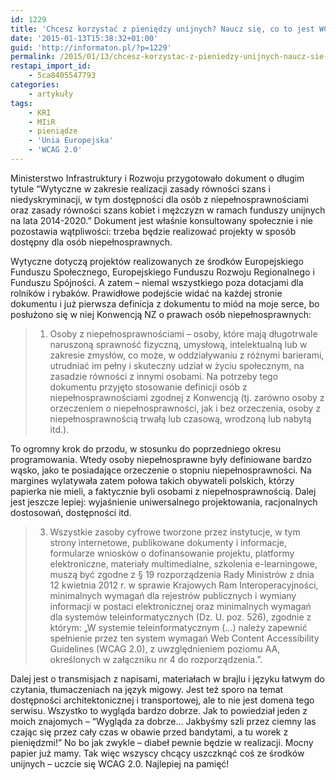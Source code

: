 ```yaml
---
id: 1229
title: 'Chcesz korzystać z pieniędzy unijnych? Naucz się, co to jest WCAG 2.0'
date: '2015-01-13T15:38:32+01:00'
guid: 'http://informaton.pl/?p=1229'
permalink: /2015/01/13/chcesz-korzystac-z-pieniedzy-unijnych-naucz-sie-co-to-jest-wcag-2-0/
restapi_import_id:
    - 5ca8405547793
categories:
    - artykuły
tags:
    - KRI
    - MIiR
    - pieniądze
    - 'Unia Europejska'
    - 'WCAG 2.0'
---
```


Ministerstwo Infrastruktury i Rozwoju przygotowało dokument o długim tytule “Wytyczne w zakresie realizacji zasady równości szans i niedyskryminacji, w tym dostępności dla osób z niepełnosprawnościami oraz zasady równości szans kobiet i mężczyzn w ramach funduszy unijnych na lata 2014-2020.” Dokument jest właśnie konsultowany społecznie i nie pozostawia wątpliwości: trzeba będzie realizować projekty w sposób dostępny dla osób niepełnosprawnych.

Wytyczne dotyczą projektów realizowanych ze środków Europejskiego Funduszu Społecznego, Europejskiego Funduszu Rozwoju Regionalnego i Funduszu Spójności. A zatem – niemal wszystkiego poza dotacjami dla rolników i rybaków. Prawidłowe podejście widać na każdej stronie dokumentu i już pierwsza definicja z dokumentu to miód na moje serce, bo posłużono się w niej Konwencją NZ o prawach osób niepełnosprawnych:

> 1) Osoby z niepełnosprawnościami – osoby, które mają długotrwale naruszoną sprawność fizyczną, umysłową, intelektualną lub w zakresie zmysłów, co może, w oddziaływaniu z różnymi barierami, utrudniać im pełny i skuteczny udział w życiu społecznym, na zasadzie równości z innymi osobami. Na potrzeby tego dokumentu przyjęto stosowanie definicji osób z niepełnosprawnościami zgodnej z Konwencją (tj. zarówno osoby z orzeczeniem o niepełnosprawności, jak i bez orzeczenia, osoby z niepełnosprawnością trwałą lub czasową, wrodzoną lub nabytą itd.).

To ogromny krok do przodu, w stosunku do poprzedniego okresu programowania. Wtedy osoby niepełnosprawne były definiowane bardzo wąsko, jako te posiadające orzeczenie o stopniu niepełnosprawności. Na margines wylatywała zatem połowa takich obywateli polskich, którzy papierka nie mieli, a faktycznie byli osobami z niepełnosprawnością. Dalej jest jeszcze lepiej: wyjaśnienie uniwersalnego projektowania, racjonalnych dostosowań, dostępności itd.

> 3) Wszystkie zasoby cyfrowe tworzone przez instytucje, w tym strony internetowe, publikowane dokumenty i informacje, formularze wniosków o dofinansowanie projektu, platformy elektroniczne, materiały multimedialne, szkolenia e-learningowe, muszą być zgodne z § 19 rozporządzenia Rady Ministrów z dnia 12 kwietnia 2012 r. w sprawie Krajowych Ram Interoperacyjności, minimalnych wymagań dla rejestrów publicznych i wymiany informacji w postaci elektronicznej oraz minimalnych wymagań dla systemów teleinformatycznych (Dz. U. poz. 526), zgodnie z którym: „W systemie teleinformatycznym (…) należy zapewnić spełnienie przez ten system wymagań Web Content Accessibility Guidelines (WCAG 2.0), z uwzględnieniem poziomu AA, określonych w załączniku nr 4 do rozporządzenia.”.

Dalej jest o transmisjach z napisami, materiałach w brajlu i języku łatwym do czytania, tłumaczeniach na język migowy. Jest też sporo na temat dostępności architektonicznej i transportowej, ale to nie jest domena tego serwisu. Wszystko to wygląda bardzo dobrze. Jak to powiedział jeden z moich znajomych – “Wygląda za dobrze… Jakbyśmy szli przez ciemny las czając się przez cały czas w obawie przed bandytami, a tu worek z pieniędzmi!” No bo jak zwykle – diabeł pewnie będzie w realizacji. Mocny papier już mamy. Tak więc wszyscy chcący uszczknąć coś ze środków unijnych – uczcie się WCAG 2.0. Najlepiej na pamięć!
